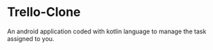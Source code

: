 # Trello-Clone
An android application coded with kotlin language to manage the task assigned to you.
